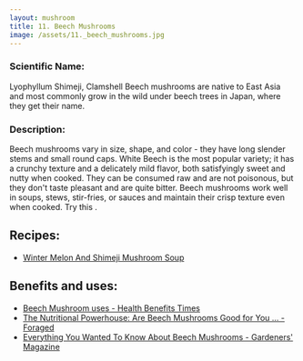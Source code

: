```yaml
---
layout: mushroom
title: 11. Beech Mushrooms
image: /assets/11._beech_mushrooms.jpg
---
```


### Scientific Name:
Lyophyllum Shimeji, Clamshell Beech mushrooms are native to East Asia and most commonly grow in the wild under beech trees in Japan, where they get their name.

### Description:
Beech mushrooms vary in size, shape, and color - they have long slender stems and small round caps. White Beech is the most popular variety; it has a crunchy texture and a delicately mild flavor, both satisfyingly sweet and nutty when cooked. They can be consumed raw and are not poisonous, but they don't taste pleasant and are quite bitter. Beech mushrooms work well in soups, stews, stir-fries, or sauces and maintain their crisp texture even when cooked. Try this .

## Recipes:
- [Winter Melon And Shimeji Mushroom Soup](https://www.sidechef.com/de/recipes/2882/winter_melon_and_shimeji_mushroom_soup/)

## Benefits and uses:
- [Beech Mushroom uses - Health Benefits Times](https://www.healthbenefitstimes.com/beech-mushroom/)
- [The Nutritional Powerhouse: Are Beech Mushrooms Good for You ... - Foraged](https://www.foraged.com/blog/are-beech-mushrooms-good-for-you)
- [Everything You Wanted To Know About Beech Mushrooms - Gardeners' Magazine](https://gardenersmag.com/beech-mushrooms/)
